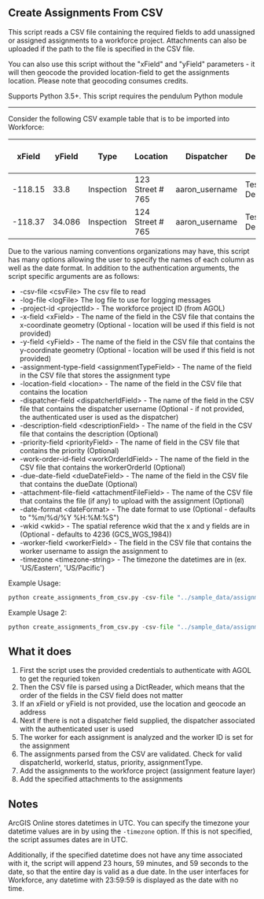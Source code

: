 ## Create Assignments From CSV

This script reads a CSV file containing the required fields to add unassigned or assigned assignments to a workforce project. Attachments can also be uploaded if the path to the file is specified in the CSV file.

You can also use this script without the "xField" and "yField" parameters - it will then geocode the provided location-field to get the assignments location. Please note that geocoding consumes credits.

Supports Python 3.5+. This script requires the pendulum Python module

----

Consider the following CSV example table that is to be imported into Workforce:

| xField  | yField | Type | Location         | Dispatcher | Description      | Priority | Work Order Id | Due Date  | Attachment                           |
|---------|--------|------|------------------|------------|------------------|----------|---------------|-----------|--------------------------------------|
| -118.15 | 33.8   | Inspection    | 123 Street # 765 | aaron_username          | Test Description | high        | 1             | 4/28/2016 | ../sample_data/attachments/logo1.png |
| -118.37 | 34.086 | Inspection    | 124 Street # 765 | aaron_username         | Test Description | low        | 2             | 4/29/2016 |                                      |


Due to the various naming conventions organizations may have, this script has many options allowing the user to specify the names of each column as well as the date format. In addition to the authentication arguments, the script specific arguments are as follows:

- -csv-file \<csvFile\> The csv file to read
- -log-file \<logFile\> The log file to use for logging messages
- -project-id \<projectId\> - The workforce project ID (from AGOL)
- -x-field \<xField\> - The name of the field in the CSV file that contains the x-coordinate geometry (Optional - location will be used if this field  is not provided)
- -y-field \<yField\> - The name of the field in the CSV file that contains the y-coordinate geometry (Optional - location will be used if this field is not provided)
- -assignment-type-field \<assignmentTypeField\> - The name of the field in the CSV file that stores the assignment type
- -location-field \<location\> - The name of the field in the CSV file that contains the location
- -dispatcher-field \<dispatcherIdField\> - The name of the field in the CSV file that contains the dispatcher username (Optional - if not provided, the authenticated user is used as the dispatcher)
- -description-field \<descriptionField\> - The name of the field in the CSV file that contains the description (Optional)
- -priority-field \<priorityField\> - The name of field in the CSV file that contains the priority (Optional)
- -work-order-id-field \<workOrderIdField\> - The name of the field in the CSV file that contains the workerOrderId (Optional)
- -due-date-field \<dueDateField\> - The name of the field in the CSV file that contains the dueDate (Optional)
- -attachment-file-field \<attachmentFileField\> - The name of the CSV file that contains the file (if any) to upload with the assignment (Optional)
- -date-format \<dateFormat\> - The date format to use (Optional - defaults to "%m/%d/%Y %H:%M:%S")
- -wkid \<wkid\> - The spatial reference wkid that the x and y fields are in (Optional - defaults to 4236 (GCS_WGS_1984))
- -worker-field \<workerField\> - The field in the CSV file that contains the worker username to assign the assignment to
- -timezone \<timezone-string\> - The timezone the datetimes are in (ex. 'US/Eastern', 'US/Pacific')

Example Usage:
```python
python create_assignments_from_csv.py -csv-file "../sample_data/assignments.csv" -u username -p password -org "https://<org>.maps.arcgis.com" -project-id "038a1926d2d741dc8acabefd5b2cc5d3" -x-field "xField" -y-field "yField" -assignment-type-field "Type" -location-field "Location" -description-field "Description" -priority-field "Priority" -work-order-id-field "Work Order Id" -due-date-field "Due Date" -attachment-file-field "Attachment" -wkid 102100 -log-file "../log.txt" -worker-field "Worker" -timezone "US/Eastern"
```

Example Usage 2:
```python
python create_assignments_from_csv.py -csv-file "../sample_data/assignments.csv" -u username -p password -org "https://<org>.maps.arcgis.com" -project-id "038a1926d2d741dc8acabefd5b2cc5d3" -assignment-type-field "Type" -location-field "Location" -description-field "Description" -priority-field "Priority" -work-order-id-field "Work Order Id" -due-date-field "Due Date" -attachment-file-field "Attachment" -log-file "../log.txt" -worker-field "Worker" -timezone "US/Eastern"
```

## What it does

 1. First the script uses the provided credentials to authenticate with AGOL to get the requried token
 2. Then the CSV file is parsed using a DictReader, which means that the order of the fields in the CSV field does not matter
 3. If an xField or yField is not provided, use the location and geocode an address
 4. Next if there is not a dispatcher field supplied, the dispatcher associated with the authenticated user is used
 5. The worker for each assignment is analyzed and the worker ID is set for the assignment
 6. The assignments parsed from the CSV are validated. Check for valid dispatcherId, workerId, status, priority, assignmentType.
 7. Add the assignments to the workforce project (assignment feature layer)
 8. Add the specified attachments to the assignments
 
## Notes

ArcGIS Online stores datetimes in UTC. You can specify the timezone your datetime values are in by using the `-timezone` option. If this is not specified, the script assumes dates are in UTC.

Additionally, if the specified datetime does not have any time associated with it, the script will append 23 hours, 59 minutes, and 59 seconds to the date, so that the entire day is valid as a due date. In the user interfaces for Workforce, any datetime with 23:59:59 is displayed as the date with no time.

